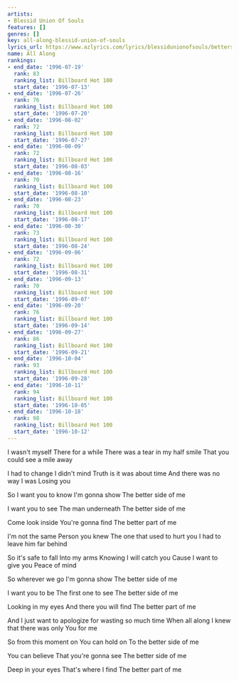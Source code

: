 ```yaml
---
artists:
- Blessid Union Of Souls
features: []
genres: []
key: all-along-blessid-union-of-souls
lyrics_url: https://www.azlyrics.com/lyrics/blessidunionofsouls/bettersideofme.html
name: All Along
rankings:
- end_date: '1996-07-19'
  rank: 83
  ranking_list: Billboard Hot 100
  start_date: '1996-07-13'
- end_date: '1996-07-26'
  rank: 76
  ranking_list: Billboard Hot 100
  start_date: '1996-07-20'
- end_date: '1996-08-02'
  rank: 72
  ranking_list: Billboard Hot 100
  start_date: '1996-07-27'
- end_date: '1996-08-09'
  rank: 72
  ranking_list: Billboard Hot 100
  start_date: '1996-08-03'
- end_date: '1996-08-16'
  rank: 70
  ranking_list: Billboard Hot 100
  start_date: '1996-08-10'
- end_date: '1996-08-23'
  rank: 70
  ranking_list: Billboard Hot 100
  start_date: '1996-08-17'
- end_date: '1996-08-30'
  rank: 73
  ranking_list: Billboard Hot 100
  start_date: '1996-08-24'
- end_date: '1996-09-06'
  rank: 72
  ranking_list: Billboard Hot 100
  start_date: '1996-08-31'
- end_date: '1996-09-13'
  rank: 70
  ranking_list: Billboard Hot 100
  start_date: '1996-09-07'
- end_date: '1996-09-20'
  rank: 76
  ranking_list: Billboard Hot 100
  start_date: '1996-09-14'
- end_date: '1996-09-27'
  rank: 86
  ranking_list: Billboard Hot 100
  start_date: '1996-09-21'
- end_date: '1996-10-04'
  rank: 93
  ranking_list: Billboard Hot 100
  start_date: '1996-09-28'
- end_date: '1996-10-11'
  rank: 94
  ranking_list: Billboard Hot 100
  start_date: '1996-10-05'
- end_date: '1996-10-18'
  rank: 98
  ranking_list: Billboard Hot 100
  start_date: '1996-10-12'
---
```


I wasn't myself
There for a while
There was a tear in my half smile
That you could see a mile away

I had to change
I didn't mind
Truth is it was about time
And there was no way I was
Losing you

So I want you to know
I'm gonna show
The better side of me

I want you to see
The man underneath
The better side of me

Come look inside
You're gonna find
The better part of me

I'm not the same 
Person you knew
The one that used to hurt you
I had to leave him far behind

So it's safe to fall
Into my arms
Knowing I will catch you
Cause I want to give you 
Peace of mind

So wherever we go
I'm gonna show
The better side of me

I want you to be
The first one to see
The better side of me

Looking in my eyes
And there you will find
The better part of me

And I just want to apologize for wasting so much time
When all along I knew that there was only
You for me

So from this moment on
You can hold on
To the better side of me

You can believe
That you're gonna see
The better side of me

Deep in your eyes
That's where I find
The better part of me



